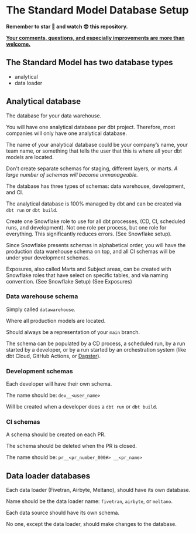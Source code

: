 # The Standard Model Database Setup

**Remember to star 🤩 and watch 😎 this repository.**

**[Your comments, questions, and especially improvements are more than welcome.](../the_standard_model/get_in_touch.md)**

## The Standard Model has two database types

- analytical
- data loader

## Analytical database

The database for your data warehouse.

You will have one analytical database per dbt project. Therefore, most companies will only have one analytical database.

The name of your analytical database could be your company’s name, your team name, or something that tells the user that this is where all your dbt models are located.

Don't create separate schemas for staging, different layers, or marts. *A large number of schemas will become unmanageable.*

The database has three types of schemas: data warehouse, development, and CI.

The analytical database is 100% managed by dbt and can be created via `dbt run` or `dbt build`.

Create one Snowflake role to use for all dbt processes, (CD, CI, scheduled runs, and development). Not one role per process, but one role for everything. This significantly reduces errors. (See Snowflake setup).

Since Snowflake presents schemas in alphabetical order, you will have the production data warehouse schema on top, and all CI schemas will be under your development schemas.

Exposures, also called Marts and Subject areas, can be created with Snowflake roles that have select on specific tables, and via naming convention. (See Snowflake Setup) (See Exposures)

### Data warehouse schema

Simply called `datawarehouse`.

Where all production models are located.

Should always be a representation of your `main` branch.

The schema can be populated by a CD process, a scheduled run, by a run started by a developer, or by a run started by an orchestration system (like dbt Cloud, GitHub Actions, or [Dagster](https://dagster.io/)).

### Development schemas

Each developer will have their own schema.

The name should be: `dev__<user_name>`

Will be created when a developer does a `dbt run` or `dbt build`.

### CI schemas

A schema should be created on each PR.

The schema should be deleted when the PR is closed.

The name should be: `pr__<pr_number_000#> __<pr_name>`

## Data loader databases

Each data loader (Fivetran, Airbyte, Meltano), should have its own database.

Name should be the data loader name: `fivetran`, `airbyte`, or `meltano`.

Each data source should have its own schema.

No one, except the data loader, should make changes to the database.
